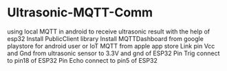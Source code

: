# Ultrasonic-MQTT-Comm
using local MQTT in android to receive ultrasonic result with the help of esp32
Install PublicClient library
Install MQTTDashboard from google playstore for android user or IoT MQTT from apple app store
Link pin Vcc and Gnd from ultrasonic sensor to 3.3V and gnd of ESP32
Pin Trig connect to pin18 of ESP32
Pin Echo connect to pin5 of ESP32
